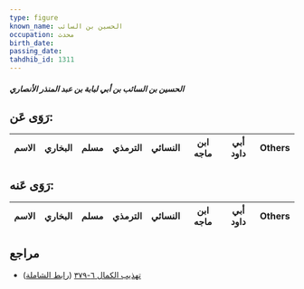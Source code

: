 ```yaml
---
type: figure
known_name: الحسين بن السائب
occupation: محدث
birth_date:
passing_date:
tahdhib_id: 1311
---
```

##### الحسين بن السائب بن أبي لبابة بن عبد المنذر الأنصاري

## رَوَى عَن:
| الاسم | البخاري | مسلم | الترمذي | النسائي | ابن ماجه | أبي داود | Others |
| ----- | ------- | ---- | ------- | ------- | -------- | -------- | ------ |
## رَوَى عَنه:
| الاسم | البخاري | مسلم | الترمذي | النسائي | ابن ماجه | أبي داود | Others |
| ----- | ------- | ---- | ------- | ------- | -------- | -------- | ------ |
## مراجع
- [تهذيب الكمال ٦-٣٧٩](obsidian://open?vault=Tahdhib-al-Kamal&file=Figures/١٣١١-الحسين%20بن%20السائب%20بن%20أبي%20لبابة%20بن%20عبد%20المنذر%20الأنصاري) ([رابط الشاملة](https://shamela.ws/book/3722/3043))